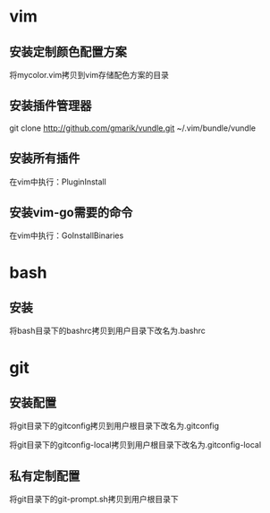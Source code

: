 # vim

## 安装定制颜色配置方案
将mycolor.vim拷贝到vim存储配色方案的目录

## 安装插件管理器
git clone http://github.com/gmarik/vundle.git ~/.vim/bundle/vundle

## 安装所有插件
在vim中执行：PluginInstall

## 安装vim-go需要的命令
在vim中执行：GoInstallBinaries

# bash

## 安装
将bash目录下的bashrc拷贝到用户目录下改名为.bashrc

# git

## 安装配置
将git目录下的gitconfig拷贝到用户根目录下改名为.gitconfig

将git目录下的gitconfig-local拷贝到用户根目录下改名为.gitconfig-local

## 私有定制配置
将git目录下的git-prompt.sh拷贝到用户根目录下
